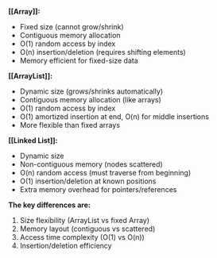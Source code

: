 **[[Array]]:**

- Fixed size (cannot grow/shrink)
- Contiguous memory allocation
- O(1) random access by index
- O(n) insertion/deletion (requires shifting elements)
- Memory efficient for fixed-size data

**[[ArrayList]]:**

- Dynamic size (grows/shrinks automatically)
- Contiguous memory allocation (like arrays)
- O(1) random access by index
- O(1) amortized insertion at end, O(n) for middle insertions
- More flexible than fixed arrays

**[[Linked List]]:**

- Dynamic size
- Non-contiguous memory (nodes scattered)
- O(n) random access (must traverse from beginning)
- O(1) insertion/deletion at known positions
- Extra memory overhead for pointers/references

**The key differences are:**

1. Size flexibility (ArrayList vs fixed Array)
2. Memory layout (contiguous vs scattered)
3. Access time complexity (O(1) vs O(n))
4. Insertion/deletion efficiency